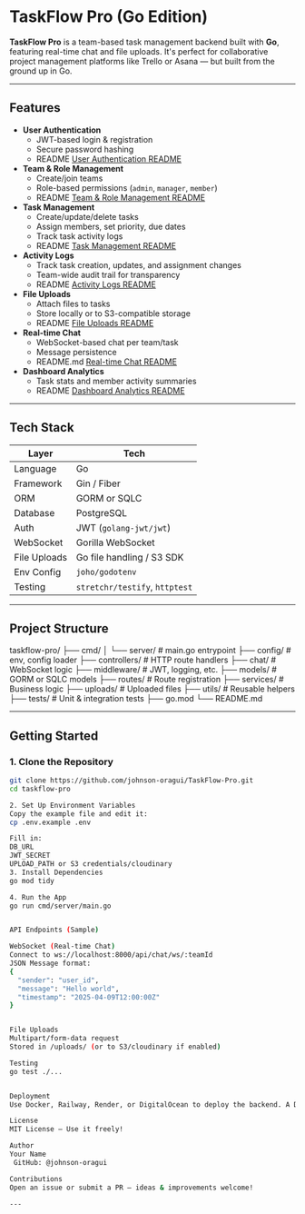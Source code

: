 # TaskFlow Pro (Go Edition)

**TaskFlow Pro** is a team-based task management backend built with **Go**, featuring real-time chat and file uploads. It's perfect for collaborative project management platforms like Trello or Asana — but built from the ground up in Go.

---

## Features

- **User Authentication**
  - JWT-based login & registration
  - Secure password hashing
  - README [User Authentication README](https://github.com/johnson-oragui/TaskFlow-Pro/blob/main/USERAUTHENTICATION.md)
- **Team & Role Management**
  - Create/join teams
  - Role-based permissions (`admin`, `manager`, `member`)
  - README [Team & Role Management README](https://github.com/johnson-oragui/TaskFlow-Pro/blob/main/TEAM-AND-ROLE-MANAGEMENT.md)
- **Task Management**
  - Create/update/delete tasks
  - Assign members, set priority, due dates
  - Track task activity logs
  - README [Task Management README](https://github.com/johnson-oragui/TaskFlow-Pro/blob/main/TASK-MANAGEMENT.md)
- **Activity Logs**
  - Track task creation, updates, and assignment changes
  - Team-wide audit trail for transparency
  - README [Activity Logs README](https://github.com/johnson-oragui/TaskFlow-Pro/blob/main/ACTIVITY-LOGS.md)
- **File Uploads**
  - Attach files to tasks
  - Store locally or to S3-compatible storage
  - README [File Uploads README](https://github.com/johnson-oragui/TaskFlow-Pro/blob/main/FILE-UPLOADS.md)
- **Real-time Chat**
  - WebSocket-based chat per team/task
  - Message persistence
  - README.md [Real-time Chat README](https://github.com/johnson-oragui/TaskFlow-Pro/blob/main/REAL-TIME-CHATS.md)
- **Dashboard Analytics**
  - Task stats and member activity summaries
  - README [Dashboard Analytics README](https://github.com/johnson-oragui/TaskFlow-Pro/blob/main/DASHBOARD-AND-ANALYTICS.md)

---

## Tech Stack

| Layer         | Tech                        |
|---------------|-----------------------------|
| Language      | Go                          |
| Framework     | Gin / Fiber                 |
| ORM           | GORM or SQLC                |
| Database      | PostgreSQL                  |
| Auth          | JWT (`golang-jwt/jwt`)      |
| WebSocket     | Gorilla WebSocket           |
| File Uploads  | Go file handling / S3 SDK   |
| Env Config    | `joho/godotenv`             |
| Testing       | `stretchr/testify`, `httptest` |

---

## Project Structure


taskflow-pro/ ├── cmd/ │ └── server/ # main.go entrypoint ├── config/ # env, config loader ├── controllers/ # HTTP route handlers ├── chat/ # WebSocket logic ├── middleware/ # JWT, logging, etc. ├── models/ # GORM or SQLC models ├── routes/ # Route registration ├── services/ # Business logic ├── uploads/ # Uploaded files ├── utils/ # Reusable helpers ├── tests/ # Unit & integration tests ├── go.mod └── README.md

---

## Getting Started

### 1. Clone the Repository

```bash
git clone https://github.com/johnson-oragui/TaskFlow-Pro.git
cd taskflow-pro

2. Set Up Environment Variables
Copy the example file and edit it:
cp .env.example .env

Fill in:
DB_URL
JWT_SECRET
UPLOAD_PATH or S3 credentials/cloudinary
3. Install Dependencies
go mod tidy

4. Run the App
go run cmd/server/main.go


API Endpoints (Sample)

WebSocket (Real-time Chat)
Connect to ws://localhost:8000/api/chat/ws/:teamId
JSON Message format:
{
  "sender": "user_id",
  "message": "Hello world",
  "timestamp": "2025-04-09T12:00:00Z"
}


File Uploads
Multipart/form-data request
Stored in /uploads/ (or to S3/cloudinary if enabled)

Testing
go test ./...


Deployment
Use Docker, Railway, Render, or DigitalOcean to deploy the backend. A Dockerfile and docker-compose.yml can be added for easy setup.

License
MIT License — Use it freely!

Author
Your Name
 GitHub: @johnson-oragui

Contributions
Open an issue or submit a PR — ideas & improvements welcome!

---
